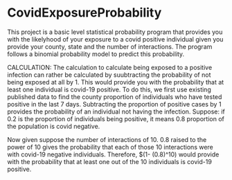 # CovidExposureProbability

This project is a basic level statistical probability program that provides you with the likelyhood of your exposure to a covid positive individual given you provide your county, state and the number of interactions. The program follows a binomial probability model to predict this probability.

CALCULATION:
The calculation to calculate being exposed to a positive infection can rather be calculated by suubtracting the probability of not being exposed at all by 1. This would provide you with the probability that at least one individual is covid-19 positive. To do this, we first use existing published data to find the county proportion of individuals who have tested positive in the last 7 days. Subtracting the proportion of positive cases by 1 provides the probability of an individual not having the infection. Suppose: if 0.2 is the proportion of individuals being positive, it means 0.8 proportion of the population is covid negative.

Now given suppose the number of interactions of 10. 0.8 raised to the power of 10 gives the probability that each of those 10 interactions were with covid-19 negative individuals. Therefore, $(1- (0.8)^10) would provide with the probability that at least one out of the 10 individuals is covid-19 positive.
